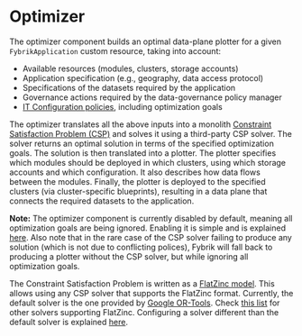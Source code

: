 # Optimizer

The optimizer component builds an optimal data-plane plotter for a given `FybrikApplication` custom resource, taking into account:
* Available resources (modules, clusters, storage accounts)
* Application specification (e.g., geography, data access protocol)
* Specifications of the datasets required by the application
* Governance actions required by the data-governance policy manager
* [IT Configuration policies](./config-policies), including optimization goals

The optimizer translates all the above inputs into a monolith [Constraint Satisfaction Problem (CSP)](https://en.wikipedia.org/wiki/Constraint_satisfaction_problem) and solves it using a third-party CSP solver. The solver returns an optimal solution in terms of the specified optimization goals. The solution is then translated into a plotter. The plotter specifies which modules should be deployed in which clusters, using which storage accounts and which configuration. It also describes how data flows between the modules. Finally, the plotter is deployed to the specified clusters (via cluster-specific blueprints), resulting in a data plane that connects the required datasets to the application.

**Note:** The optimizer component is currently disabled by default, meaning all optimization goals are being ignored. Enabling it is simple and is explained [here](../tasks/data-plane-optimization.md#enabling-the-optimizer). Also note that in the rare case of the CSP solver failing to produce any solution (which is not due to conflicting polices), Fybrik will fall back to producing a plotter without the CSP solver, but while ignoring all optimization goals.

The Constraint Satisfaction Problem is written as a [FlatZinc model](https://www.minizinc.org/doc-latest/en/fzn-spec.html). This allows using any CSP solver that supports the FlatZinc format. Currently, the default solver is the one provided by [Google OR-Tools](https://developers.google.com/optimization). Check [this list](https://www.minizinc.org/software.html#flatzinc) for other solvers supporting FlatZinc. Configuring a solver different than the default solver is explained [here](../tasks/data-plane-optimization.md#using-a-custom-csp-solver).
